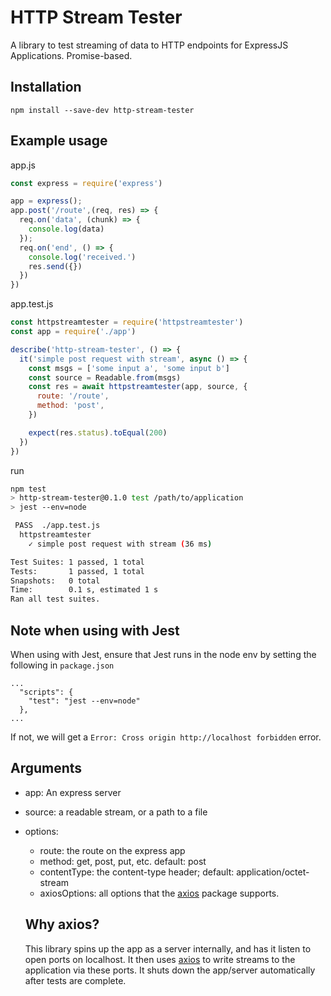 # HTTP Stream Tester

A library to test streaming of data to HTTP endpoints for ExpressJS Applications. Promise-based.

## Installation

```
npm install --save-dev http-stream-tester
```

## Example usage
app.js
```js
const express = require('express')

app = express();
app.post('/route',(req, res) => {
  req.on('data', (chunk) => {
    console.log(data)
  });
  req.on('end', () => {
    console.log('received.')
    res.send({})
  })
})
```

app.test.js
```js
const httpstreamtester = require('httpstreamtester')
const app = require('./app')

describe('http-stream-tester', () => {
  it('simple post request with stream', async () => {
    const msgs = ['some input a', 'some input b']
    const source = Readable.from(msgs)
    const res = await httpstreamtester(app, source, {
      route: '/route', 
      method: 'post',
    })

    expect(res.status).toEqual(200)
  })
})
```

run
```sh
npm test
> http-stream-tester@0.1.0 test /path/to/application
> jest --env=node

 PASS  ./app.test.js
  httpstreamtester
    ✓ simple post request with stream (36 ms)

Test Suites: 1 passed, 1 total
Tests:       1 passed, 1 total
Snapshots:   0 total
Time:        0.1 s, estimated 1 s
Ran all test suites.
```

## Note when using with Jest

When using with Jest, ensure that Jest runs in the node env by setting the following in `package.json`
```
...
  "scripts": {
    "test": "jest --env=node"
  },
...
```
If not, we will get a `Error: Cross origin http://localhost forbidden` error.

## Arguments

- app: An express server
- source: a readable stream, or a path to a file
- options: 
  - route: the route on the express app
  - method: get, post, put, etc. default: post
  - contentType: the content-type header; default: application/octet-stream
  - axiosOptions: all options that the [axios](https://www.npmjs.com/package/axios) package supports.


  ## Why axios?

  This library spins up the app as a server internally, and has it listen to open ports on localhost. It then uses [axios](https://www.npmjs.com/package/axios) to write streams to the application via these ports. It shuts down the app/server automatically after tests are complete.